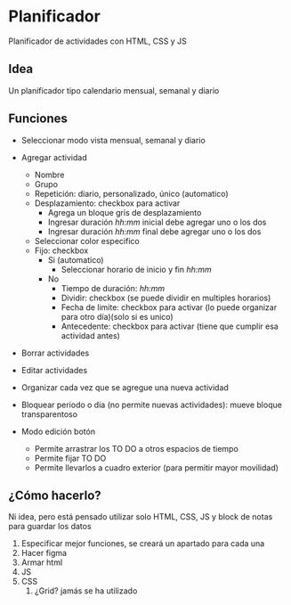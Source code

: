 # Planificador
Planificador de actividades con HTML, CSS y JS
## Idea
Un planificador tipo calendario mensual, semanal y diario
## Funciones
- Seleccionar modo vista mensual, semanal y diario
- Agregar actividad
  - Nombre
  - Grupo 
  - Repetición: diario, personalizado, único (automatico)
  - Desplazamiento: checkbox para activar
    - Agrega un bloque gris de desplazamiento
    - Ingresar duración *hh:mm* inicial debe agregar uno o los dos
    - Ingresar duración *hh:mm* final debe agregar uno o los dos
  - Seleccionar color especifico
  - Fijo: checkbox
    - Si (automatico)
      - Seleccionar horario de inicio y fin *hh:mm*
    - No
      - Tiempo de duración: *hh:mm*
      - Dividir: checkbox (se puede dividir en multiples horarios)
      - Fecha de limite: checkbox para activar (lo puede organizar para otro día)(solo si es unico)
      - Antecedente: checkbox para activar (tiene que cumplir esa actividad antes)
        
- Borrar actividades
- Editar actividades
- Organizar cada vez que se agregue una nueva actividad
- Bloquear periodo o dia  (no permite nuevas actividades): mueve bloque transparentoso
- Modo edición botón
  - Permite arrastrar los TO DO a otros espacios de tiempo
  - Permite fijar TO DO
  - Permite llevarlos a cuadro exterior (para permitir mayor movilidad)
## ¿Cómo hacerlo?
Ni idea, pero está pensado utilizar solo HTML, CSS, JS y block de notas para guardar los datos
1. Especificar mejor funciones, se creará un apartado para cada una
2. Hacer figma
3. Armar html
4. JS 
5. CSS
    1. ¿Grid? jamás se ha utilizado
